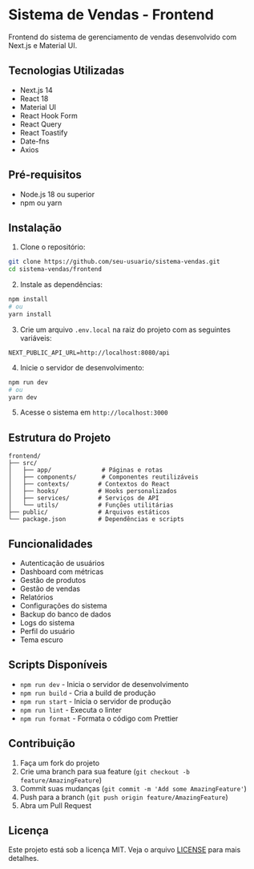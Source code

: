 # Sistema de Vendas - Frontend

Frontend do sistema de gerenciamento de vendas desenvolvido com Next.js e Material UI.

## Tecnologias Utilizadas

- Next.js 14
- React 18
- Material UI
- React Hook Form
- React Query
- React Toastify
- Date-fns
- Axios

## Pré-requisitos

- Node.js 18 ou superior
- npm ou yarn

## Instalação

1. Clone o repositório:

```bash
git clone https://github.com/seu-usuario/sistema-vendas.git
cd sistema-vendas/frontend
```

2. Instale as dependências:

```bash
npm install
# ou
yarn install
```

3. Crie um arquivo `.env.local` na raiz do projeto com as seguintes variáveis:

```env
NEXT_PUBLIC_API_URL=http://localhost:8080/api
```

4. Inicie o servidor de desenvolvimento:

```bash
npm run dev
# ou
yarn dev
```

5. Acesse o sistema em `http://localhost:3000`

## Estrutura do Projeto

```
frontend/
├── src/
│   ├── app/              # Páginas e rotas
│   ├── components/       # Componentes reutilizáveis
│   ├── contexts/        # Contextos do React
│   ├── hooks/           # Hooks personalizados
│   ├── services/        # Serviços de API
│   └── utils/           # Funções utilitárias
├── public/              # Arquivos estáticos
└── package.json         # Dependências e scripts
```

## Funcionalidades

- Autenticação de usuários
- Dashboard com métricas
- Gestão de produtos
- Gestão de vendas
- Relatórios
- Configurações do sistema
- Backup do banco de dados
- Logs do sistema
- Perfil do usuário
- Tema escuro

## Scripts Disponíveis

- `npm run dev` - Inicia o servidor de desenvolvimento
- `npm run build` - Cria a build de produção
- `npm run start` - Inicia o servidor de produção
- `npm run lint` - Executa o linter
- `npm run format` - Formata o código com Prettier

## Contribuição

1. Faça um fork do projeto
2. Crie uma branch para sua feature (`git checkout -b feature/AmazingFeature`)
3. Commit suas mudanças (`git commit -m 'Add some AmazingFeature'`)
4. Push para a branch (`git push origin feature/AmazingFeature`)
5. Abra um Pull Request

## Licença

Este projeto está sob a licença MIT. Veja o arquivo [LICENSE](LICENSE) para mais detalhes.
